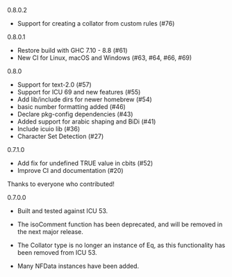0.8.0.2

* Support for creating a collator from custom rules (#76)

0.8.0.1

* Restore build with GHC 7.10 - 8.8 (#61)
* New CI for Linux, macOS and Windows (#63, #64, #66, #69)

0.8.0

* Support for text-2.0 (#57)
* Support for ICU 69 and new features (#55)
* Add lib/include dirs for newer homebrew (#54)
* basic number formatting added (#46)
* Declare pkg-config dependencies (#43)
* Added support for arabic shaping and BiDi (#41)
* Include icuio lib (#36)
* Character Set Detection (#27)

0.7.1.0

* Add fix for undefined TRUE value in cbits (#52)
* Improve CI and documentation (#20)

Thanks to everyone who contributed!

0.7.0.0

* Built and tested against ICU 53.

* The isoComment function has been deprecated, and will be removed in
  the next major release.

* The Collator type is no longer an instance of Eq, as this
  functionality has been removed from ICU 53.

* Many NFData instances have been added.
